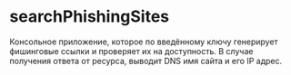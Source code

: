 # searchPhishingSites
Консольное приложение, которое по введённому ключу генерирует фишинговые ссылки и проверяет их на доступность.
В случае получения ответа от ресурса, выводит DNS имя сайта и его IP адрес.
